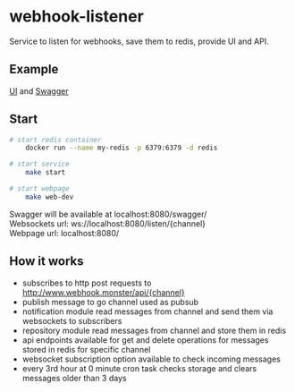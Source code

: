 # webhook-listener

Service to listen for webhooks, save them to redis, provide UI and API.

## Example

[UI](https://webhook.monster/) and [Swagger](https://webhook.monster/swagger/)

## Start

```bash
# start redis container
    docker run --name my-redis -p 6379:6379 -d redis
```

```bash
# start service
    make start
```

```bash
# start webpage
    make web-dev
```

Swagger will be available at localhost:8080/swagger/  
Websockets url: ws://localhost:8080/listen/{channel}  
Webpage url: localhost:8080/

## How it works

- subscribes to http post requests to http://www.webhook.monster/api/{channel}
- publish message to go channel used as pubsub
- notification module read messages from channel and send them via websockets to subscribers
- repository module read messages from channel and store them in redis
- api endpoints available for get and delete operations for messages stored in redis for specific channel
- websocket subscription option available to check incoming messages
- every 3rd hour at 0 minute cron task checks storage and clears messages older than 3 days
